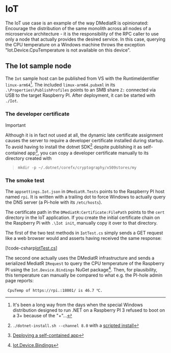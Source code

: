 ﻿# IoT

The IoT use case is an example of the way DMediatR is opinionated: Encourage the
distribution of the same monolith across all nodes of a microservice
architecture - it is the responsibility of the RPC caller to use only a node that
actually provides the desired service. In this case, querying the CPU
temperature on a Windows machine throws the exception "Iot.Device.CpuTemperature
is not available on this device".

## The Iot sample node

The `Iot` sample host can be published from VS with the RuntimeIdentifier
`linux-arm64`[^rpi3]. The included `limux-arm64.pubxml` in its
`.\Properties\PublishProfiles` points to an SMB share `Z:` connected via USB to
the target Raspberry PI. After deployment, it can be started with `./Iot`.

### The developer certificate

> [!IMPORTANT] 
> Although it is in fact not used at all, the dynamic late certificate
> assignment causes the server to require a developer certificate installed during startup.
> To avoid having to install the dotnet SDK[^dotnet] despite publishing it as self-contained
> app[^selfcontained], you can copy a developer certificate manually to its directory created with 
> > `mkdir -p ~/.dotnet/corefx/cryptography/x509stores/my`

### The smoke test

The `appsettings.Iot.json` in `DMediatR.Tests` points to the Raspberry PI host
named `rpi`. It is written with a trailing dot to force Windows to actually
query the DNS server (a Pi-hole with its `/etc/hosts`).

The certificate path in the `DMediatR:Certificate:FilePath` points to the `cert`
directory in the IoT application. If you create the initial certificate chain on
the Raspberry Pi with `.\Iot init`, manually copy it over to that directory.

The first of the two test methods in `IotTest.cs` simply sends a GET request
like a web browser would and asserts having received the same response:

[!code-csharp[IotTest.cs](../../test/DMediatR.Tests/Grpc/IotTest.cs?name=cputemp)]

The second one actually uses the DMediatR infrastructure and sends a serialized
MediatR `IRequest` to query the CPU temperature of the Raspberry PI using the
`Iot.Device.Bindings` NuGet package[^bindings]. Then, for plausibility, this
temperature can manually be compared to what e.g. the PI-hole admin page
reports:

```text
 CpuTemp of https://rpi.:18001/ is 46.7 ℃.
```


[^rpi3]: It's been a long way  from the days when the special Windows
    distribution designed  to run .NET on a Raspberry PI 3 refused to boot on a
    3+ because of the "+"…

[^dotnet]: `./dotnet-install.sh --channel 8.0` with a [scripted install](https://learn.microsoft.com/en-us/dotnet/core/install/linux-scripted-manual#scripted-install)

[^selfcontained]: [Deploying a self-contained app](https://learn.microsoft.com/en-us/dotnet/iot/deployment#deploying-a-self-contained-app)

[^bindings]: [Iot.Device.Bindings](https://www.nuget.org/packages/Iot.Device.Bindings/)